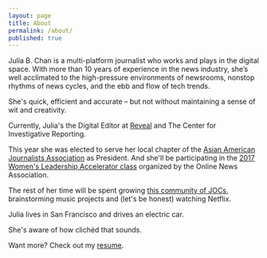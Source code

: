 ```yaml
---
layout: page
title: About
permalink: /about/
published: true
---
```


Julia B. Chan is a multi-platform journalist who works and plays in the digital space. With more than 10 years of experience in the news industry, she’s well acclimated to the high-pressure environments of newsrooms, nonstop rhythms of news cycles, and the ebb and flow of tech trends.

She's quick, efficient and accurate – but not without maintaining a sense of wit and creativity.

Currently, Julia's the Digital Editor at [Reveal](https://www.revealnews.org/) and The Center for Investigative Reporting. 

This year she was elected to serve her local chapter of the [Asian American Journalists Association](http://www.aaja.org/) as President. And she'll be participating in the [2017 Women's Leadership Accelerator class](https://journalists.org/programs/womens-leadership-accelerator/2017-class/) organized by the Online News Association. 

The rest of her time will be spent growing [this community of JOCs](https://journalistsofcolor.us/), brainstorming music projects and (let's be honest) watching Netflix.

Julia lives in San Francisco and drives an electric car. 

She's aware of how clichéd that sounds.

Want more? Check out my [resume](/resume/).

